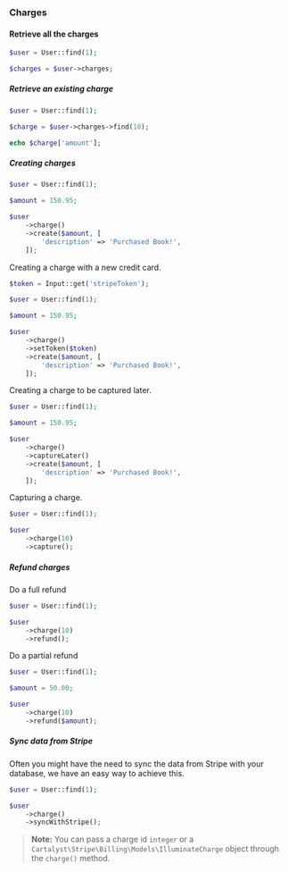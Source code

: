 ### Charges

#### Retrieve all the charges

```php
$user = User::find(1);

$charges = $user->charges;
```

##### Retrieve an existing charge

```php
$user = User::find(1);

$charge = $user->charges->find(10);

echo $charge['amount'];
```

##### Creating charges

```php
$user = User::find(1);

$amount = 150.95;

$user
	->charge()
	->create($amount, [
		'description' => 'Purchased Book!',
	]);
```

Creating a charge with a new credit card.

```php
$token = Input::get('stripeToken');

$user = User::find(1);

$amount = 150.95;

$user
	->charge()
	->setToken($token)
	->create($amount, [
		'description' => 'Purchased Book!',
	]);
```

Creating a charge to be captured later.

```php
$user = User::find(1);

$amount = 150.95;

$user
	->charge()
	->captureLater()
	->create($amount, [
		'description' => 'Purchased Book!',
	]);
```

Capturing a charge.

```php
$user = User::find(1);

$user
	->charge(10)
	->capture();
```

##### Refund charges

Do a full refund

```php
$user = User::find(1);

$user
    ->charge(10)
    ->refund();
```

Do a partial refund

```php
$user = User::find(1);

$amount = 50.00;

$user
    ->charge(10)
    ->refund($amount);
```

##### Sync data from Stripe

Often you might have the need to sync the data from Stripe with your database, we have an easy way to achieve this.

```php
$user = User::find(1);

$user
	->charge()
	->syncWithStripe();
```

> **Note:** You can pass a charge id `integer` or a `Cartalyst\Stripe\Billing\Models\IlluminateCharge` object through the `charge()` method.
